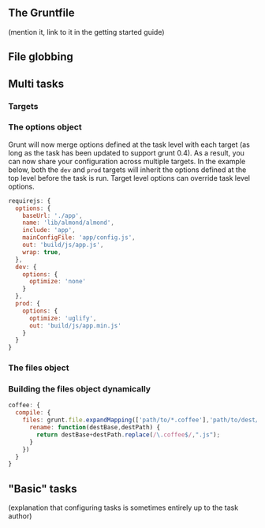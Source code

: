 ## The Gruntfile
(mention it, link to it in the getting started guide)

## File globbing


## Multi tasks

### Targets

### The options object
Grunt will now merge options defined at the task level with each target (as long as the task has been updated to support grunt 0.4).  As a result, you can now share your configuration across multiple targets.  In the example below, both the `dev` and `prod` targets will inherit the options defined at the top level before the task is run.  Target level options can override task level options.

```js
requirejs: {
  options: {
    baseUrl: './app',
    name: 'lib/almond/almond',
    include: 'app',
    mainConfigFile: 'app/config.js',
    out: 'build/js/app.js',
    wrap: true,
  },
  dev: {
    options: {
      optimize: 'none'
    }
  },
  prod: {
    options: {
      optimize: 'uglify',
      out: 'build/js/app.min.js'
    }
  }
}
```

### The files object

### Building the files object dynamically
```js
coffee: {
  compile: {
    files: grunt.file.expandMapping(['path/to/*.coffee'],'path/to/dest/',{
      rename: function(destBase,destPath) {
        return destBase+destPath.replace(/\.coffee$/,".js");
      }
    })
  }
}
```

## "Basic" tasks
(explanation that configuring tasks is sometimes entirely up to the task author)